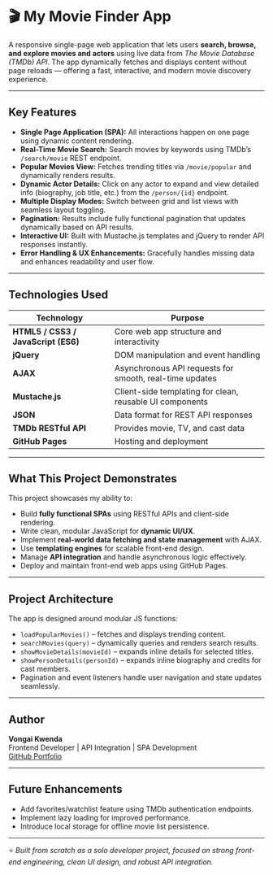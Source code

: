 # 🎬 My Movie Finder App

A responsive single-page web application that lets users **search, browse, and explore movies and actors** using live data from *The Movie Database (TMDb) API*. The app dynamically fetches and displays content without page reloads — offering a fast, interactive, and modern movie discovery experience.

---

## Key Features
- **Single Page Application (SPA):** All interactions happen on one page using dynamic content rendering.
- **Real-Time Movie Search:** Search movies by keywords using TMDb’s `/search/movie` REST endpoint.
- **Popular Movies View:** Fetches trending titles via `/movie/popular` and dynamically renders results.
- **Dynamic Actor Details:** Click on any actor to expand and view detailed info (biography, job title, etc.) from the `/person/{id}` endpoint.
- **Multiple Display Modes:** Switch between grid and list views with seamless layout toggling.
- **Pagination:** Results include fully functional pagination that updates dynamically based on API results.
- **Interactive UI:** Built with Mustache.js templates and jQuery to render API responses instantly.
- **Error Handling & UX Enhancements:** Gracefully handles missing data and enhances readability and user flow.

---

## Technologies Used
| Technology | Purpose |
|-------------|----------|
| **HTML5 / CSS3 / JavaScript (ES6)** | Core web app structure and interactivity |
| **jQuery** | DOM manipulation and event handling |
| **AJAX** | Asynchronous API requests for smooth, real-time updates |
| **Mustache.js** | Client-side templating for clean, reusable UI components |
| **JSON** | Data format for REST API responses |
| **TMDb RESTful API** | Provides movie, TV, and cast data |
| **GitHub Pages** | Hosting and deployment |

---

## What This Project Demonstrates
This project showcases my ability to:
- Build **fully functional SPAs** using RESTful APIs and client-side rendering.
- Write clean, modular JavaScript for **dynamic UI/UX**.
- Implement **real-world data fetching and state management** with AJAX.
- Use **templating engines** for scalable front-end design.
- Manage **API integration** and handle asynchronous logic effectively.
- Deploy and maintain front-end web apps using GitHub Pages.

---

## Project Architecture
The app is designed around modular JS functions:
- `loadPopularMovies()` – fetches and displays trending content.
- `searchMovies(query)` – dynamically queries and renders search results.
- `showMovieDetails(movieId)` – expands inline details for selected titles.
- `showPersonDetails(personId)` – expands inline biography and credits for cast members.
- Pagination and event listeners handle user navigation and state updates seamlessly.

---

## Author
**Vongai Kwenda**  
Frontend Developer | API Integration | SPA Development  
[GitHub Portfolio](https://github.com/vongaik)

---

## Future Enhancements
- Add favorites/watchlist feature using TMDb authentication endpoints.  
- Implement lazy loading for improved performance.  
- Introduce local storage for offline movie list persistence.  

---

⭐ *Built from scratch as a solo developer project, focused on strong front-end engineering, clean UI design, and robust API integration.*
